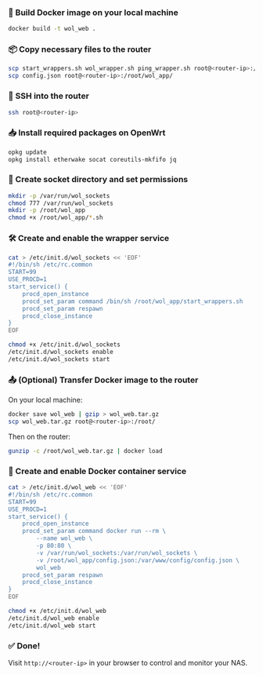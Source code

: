 ### 🐳 Build Docker image on your local machine
```bash
docker build -t wol_web .
```

### 📦 Copy necessary files to the router
```bash
scp start_wrappers.sh wol_wrapper.sh ping_wrapper.sh root@<router-ip>:/root/wol_app/
scp config.json root@<router-ip>:/root/wol_app/
```

### 🔐 SSH into the router
```bash
ssh root@<router-ip>
```

### 📥 Install required packages on OpenWrt
```bash
opkg update
opkg install etherwake socat coreutils-mkfifo jq
```

### 🧱 Create socket directory and set permissions
```bash
mkdir -p /var/run/wol_sockets
chmod 777 /var/run/wol_sockets
mkdir -p /root/wol_app
chmod +x /root/wol_app/*.sh
```

### 🛠️ Create and enable the wrapper service
```bash
cat > /etc/init.d/wol_sockets << 'EOF'
#!/bin/sh /etc/rc.common
START=99
USE_PROCD=1
start_service() {
    procd_open_instance
    procd_set_param command /bin/sh /root/wol_app/start_wrappers.sh
    procd_set_param respawn
    procd_close_instance
}
EOF

chmod +x /etc/init.d/wol_sockets
/etc/init.d/wol_sockets enable
/etc/init.d/wol_sockets start
```

### 📤 (Optional) Transfer Docker image to the router
On your local machine:
```bash
docker save wol_web | gzip > wol_web.tar.gz
scp wol_web.tar.gz root@<router-ip>:/root/
```

Then on the router:
```bash
gunzip -c /root/wol_web.tar.gz | docker load
```

### 🐳 Create and enable Docker container service
```bash
cat > /etc/init.d/wol_web << 'EOF'
#!/bin/sh /etc/rc.common
START=99
USE_PROCD=1
start_service() {
    procd_open_instance
    procd_set_param command docker run --rm \
        --name wol_web \
        -p 80:80 \
        -v /var/run/wol_sockets:/var/run/wol_sockets \
        -v /root/wol_app/config.json:/var/www/config/config.json \
        wol_web
    procd_set_param respawn
    procd_close_instance
}
EOF

chmod +x /etc/init.d/wol_web
/etc/init.d/wol_web enable
/etc/init.d/wol_web start
```

### ✅ Done!
Visit `http://<router-ip>` in your browser to control and monitor your NAS.
